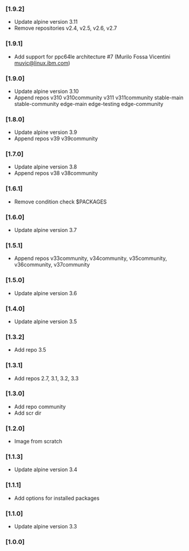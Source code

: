 ### [1.9.2]

-   Update alpine version 3.11
-   Remove repositories v2.4, v2.5, v2.6, v2.7

### [1.9.1]

-   Add support for ppc64le architecture #7 (Murilo Fossa Vicentini muvic@linux.ibm.com)

### [1.9.0]

-   Update alpine version 3.10
-   Append repos v310 v310community v311 v311community stable-main stable-community edge-main edge-testing edge-community

### [1.8.0]

-   Update alpine version 3.9
-   Append repos v39 v39community

### [1.7.0]

-   Update alpine version 3.8
-   Append repos v38 v38community

### [1.6.1]

-   Remove condition check \$PACKAGES

### [1.6.0]

-   Update alpine version 3.7

### [1.5.1]

-   Append repos v33community, v34community, v35community, v36community, v37community

### [1.5.0]

-   Update alpine version 3.6

### [1.4.0]

-   Update alpine version 3.5

### [1.3.2]

-   Add repo 3.5

### [1.3.1]

-   Add repos 2.7, 3.1, 3.2, 3.3

### [1.3.0]

-   Add repo community
-   Add scr dir

### [1.2.0]

-   Image from scratch

### [1.1.3]

-   Update alpine version 3.4

### [1.1.1]

-   Add options for installed packages

### [1.1.0]

-   Update alpine version 3.3

### [1.0.0]
